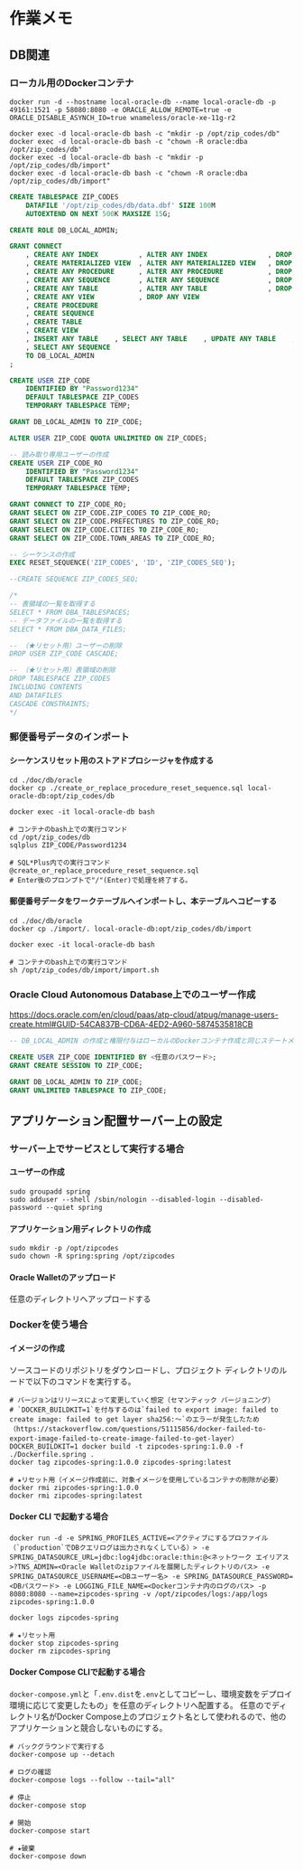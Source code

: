 # 作業メモ

## DB関連

### ローカル用のDockerコンテナ

```shell
docker run -d --hostname local-oracle-db --name local-oracle-db -p 49161:1521 -p 58080:8080 -e ORACLE_ALLOW_REMOTE=true -e ORACLE_DISABLE_ASYNCH_IO=true wnameless/oracle-xe-11g-r2

docker exec -d local-oracle-db bash -c "mkdir -p /opt/zip_codes/db"
docker exec -d local-oracle-db bash -c "chown -R oracle:dba /opt/zip_codes/db"
docker exec -d local-oracle-db bash -c "mkdir -p /opt/zip_codes/db/import"
docker exec -d local-oracle-db bash -c "chown -R oracle:dba /opt/zip_codes/db/import"
```

```sql
CREATE TABLESPACE ZIP_CODES
	DATAFILE '/opt/zip_codes/db/data.dbf' SIZE 100M
	AUTOEXTEND ON NEXT 500K MAXSIZE 15G;

CREATE ROLE DB_LOCAL_ADMIN;

GRANT CONNECT
    , CREATE ANY INDEX          , ALTER ANY INDEX               , DROP ANY INDEX
    , CREATE MATERIALIZED VIEW  , ALTER ANY MATERIALIZED VIEW   , DROP ANY MATERIALIZED VIEW
    , CREATE ANY PROCEDURE      , ALTER ANY PROCEDURE           , DROP ANY PROCEDURE         , EXECUTE ANY PROCEDURE
    , CREATE ANY SEQUENCE       , ALTER ANY SEQUENCE            , DROP ANY SEQUENCE
    , CREATE ANY TABLE          , ALTER ANY TABLE               , DROP ANY TABLE
    , CREATE ANY VIEW           , DROP ANY VIEW
    , CREATE PROCEDURE
    , CREATE SEQUENCE
    , CREATE TABLE
    , CREATE VIEW
    , INSERT ANY TABLE    , SELECT ANY TABLE    , UPDATE ANY TABLE    , DELETE ANY TABLE    , LOCK ANY TABLE
    , SELECT ANY SEQUENCE
    TO DB_LOCAL_ADMIN
;

CREATE USER ZIP_CODE
	IDENTIFIED BY "Password1234"
	DEFAULT TABLESPACE ZIP_CODES
	TEMPORARY TABLESPACE TEMP;

GRANT DB_LOCAL_ADMIN TO ZIP_CODE;

ALTER USER ZIP_CODE QUOTA UNLIMITED ON ZIP_CODES;

-- 読み取り専用ユーザーの作成
CREATE USER ZIP_CODE_RO
    IDENTIFIED BY "Password1234"
    DEFAULT TABLESPACE ZIP_CODES
    TEMPORARY TABLESPACE TEMP;

GRANT CONNECT TO ZIP_CODE_RO;
GRANT SELECT ON ZIP_CODE.ZIP_CODES TO ZIP_CODE_RO;
GRANT SELECT ON ZIP_CODE.PREFECTURES TO ZIP_CODE_RO;
GRANT SELECT ON ZIP_CODE.CITIES TO ZIP_CODE_RO;
GRANT SELECT ON ZIP_CODE.TOWN_AREAS TO ZIP_CODE_RO;

-- シーケンスの作成
EXEC RESET_SEQUENCE('ZIP_CODES', 'ID', 'ZIP_CODES_SEQ');

--CREATE SEQUENCE ZIP_CODES_SEQ;

/*
-- 表領域の一覧を取得する
SELECT * FROM DBA_TABLESPACES;
-- データファイルの一覧を取得する
SELECT * FROM DBA_DATA_FILES;

-- （★リセット用）ユーザーの削除
DROP USER ZIP_CODE CASCADE;

-- （★リセット用）表領域の削除
DROP TABLESPACE ZIP_CODES
INCLUDING CONTENTS
AND DATAFILES
CASCADE CONSTRAINTS;
*/
```

### 郵便番号データのインポート

#### シーケンスリセット用のストアドプロシージャを作成する

```shell
cd ./doc/db/oracle
docker cp ./create_or_replace_procedure_reset_sequence.sql local-oracle-db:opt/zip_codes/db

docker exec -it local-oracle-db bash

# コンテナのbash上での実行コマンド
cd /opt/zip_codes/db
sqlplus ZIP_CODE/Password1234

# SQL*Plus内での実行コマンド
@create_or_replace_procedure_reset_sequence.sql
# Enter後のプロンプトで"/"(Enter)で処理を終了する。

```

#### 郵便番号データをワークテーブルへインポートし、本テーブルへコピーする

```shell
cd ./doc/db/oracle
docker cp ./import/. local-oracle-db:opt/zip_codes/db/import

docker exec -it local-oracle-db bash

# コンテナのbash上での実行コマンド
sh /opt/zip_codes/db/import/import.sh
```

### Oracle Cloud Autonomous Database上でのユーザー作成

https://docs.oracle.com/en/cloud/paas/atp-cloud/atpug/manage-users-create.html#GUID-54CA837B-CD6A-4ED2-A960-5874535818CB

```sql
-- DB_LOCAL_ADMIN の作成と権限付与はローカルのDockerコンテナ作成と同じステートメント

CREATE USER ZIP_CODE IDENTIFIED BY <任意のパスワード>;
GRANT CREATE SESSION TO ZIP_CODE;

GRANT DB_LOCAL_ADMIN TO ZIP_CODE;
GRANT UNLIMITED TABLESPACE TO ZIP_CODE;
```

## アプリケーション配置サーバー上の設定

### サーバー上でサービスとして実行する場合

#### ユーザーの作成

```shell
sudo groupadd spring
sudo adduser --shell /sbin/nologin --disabled-login --disabled-password --quiet spring
```

#### アプリケーション用ディレクトリの作成

```shell
sudo mkdir -p /opt/zipcodes
sudo chown -R spring:spring /opt/zipcodes
```

#### Oracle Walletのアップロード

任意のディレクトリへアップロードする

### Dockerを使う場合

#### イメージの作成

ソースコードのリポジトリをダウンロードし、プロジェクト ディレクトリのルードで以下のコマンドを実行する。

```shell
# バージョンはリリースによって変更していく想定（セマンティック バージョニング）
# `DOCKER_BUILDKIT=1`を付与するのは`failed to export image: failed to create image: failed to get layer sha256:～`のエラーが発生したため（https://stackoverflow.com/questions/51115856/docker-failed-to-export-image-failed-to-create-image-failed-to-get-layer）
DOCKER_BUILDKIT=1 docker build -t zipcodes-spring:1.0.0 -f ./Dockerfile.spring .
docker tag zipcodes-spring:1.0.0 zipcodes-spring:latest

# ★リセット用（イメージ作成前に、対象イメージを使用しているコンテナの削除が必要）
docker rmi zipcodes-spring:1.0.0
docker rmi zipcodes-spring:latest
```

#### Docker CLI で起動する場合

```shell
docker run -d -e SPRING_PROFILES_ACTIVE=<アクティブにするプロファイル（`production`でDBクエリログは出力されなくしている）> -e SPRING_DATASOURCE_URL=jdbc:log4jdbc:oracle:thin:@<ネットワーク エイリアス>?TNS_ADMIN=<Oracle Walletのzipファイルを展開したディレクトリのパス> -e SPRING_DATASOURCE_USERNAME=<DBユーザー名> -e SPRING_DATASOURCE_PASSWORD=<DBパスワード> -e LOGGING_FILE_NAME=<Dockerコンテナ内のログのパス> -p 8080:8080 --name=zipcodes-spring -v /opt/zipcodes/logs:/app/logs zipcodes-spring:1.0.0

docker logs zipcodes-spring

# ★リセット用
docker stop zipcodes-spring
docker rm zipcodes-spring
```

#### Docker Compose CLIで起動する場合

`docker-compose.yml`と「`.env.dist`を`.env`としてコピーし、環境変数をデプロイ環境に応じて変更したもの」を任意のディレクトリへ配置する。
任意のでディレクトリ名がDocker Compose上のプロジェクト名として使われるので、他のアプリケーションと競合しないものにする。

```shell
# バックグラウンドで実行する
docker-compose up --detach

# ログの確認
docker-compose logs --follow --tail="all"

# 停止
docker-compose stop

# 開始
docker-compose start

# ★破棄
docker-compose down
```